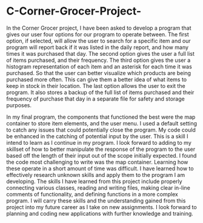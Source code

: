 # C-Corner-Grocer-Project-
In the Corner Grocer project, I have been asked to develop a program that gives our user four options for our program to operate between. The first option, if selected, will allow the user to search for a specific item and our program will report back if it was listed in the daily report, and how many times it was purchased that day. The second option gives the user a full list of items purchased, and their frequency. The third option gives the user a histogram representation of each item and an asterisk for each time it was purchased. So that the user can better visualize which products are being purchased more often. This can give them a better idea of what items to keep in stock in their location. The last option allows the user to exit the program. It also stores a backup of the full list of items purchased and their frequency of purchase that day in a separate file for safety and storage purposes. 

In my final program, the components that functioned the best were the map container to store item elements, and the user menu. I used a default setting to catch any issues that could potentially close the program. My code could be enhanced in the catching of potential input by the user. This is a skill I intend to learn as I continue in my program. I look forward to adding to my skillset of how to better manipulate the response of the program to the user based off the length of their input out of the scope initially expected. I found the code most challenging to write was the map container. Learning how these operate in a short amount of time was difficult. I have learned how to effectively research unknown skills and apply them to the program I am developing. The skills I have learned from this project include properly connecting various classes, reading and writing files, making clear in-line comments of functionality, and defining functions in a more complex program. I will carry these skills and the understanding gained from this project into my future career as I take on new assignments. I look forward to planning and coding new applications with further knowledge and training.  
